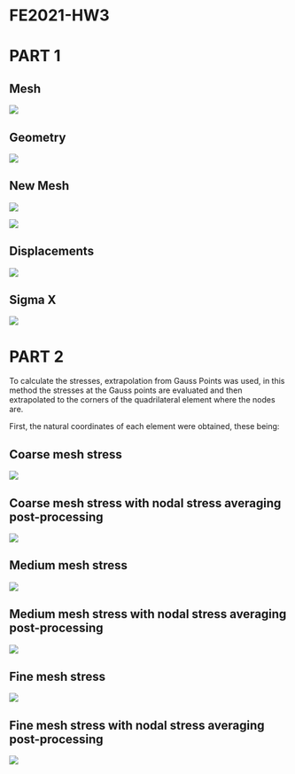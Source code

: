 # FE2021-HW3
# PART 1
## Mesh

![](Mesh1.png)


## Geometry

![](Geometry.png)

## New Mesh
![](New_mesh.png)


![](Deformada.png)

## Displacements

![](Desplazamientos.png)


## Sigma X

![](SigmaX.png)


# PART 2

To calculate the stresses, extrapolation from Gauss Points was used, in this method the stresses at the Gauss points are evaluated and then extrapolated to the corners of the quadrilateral element where the nodes are.

First, the natural coordinates of each element were obtained, these being:





## Coarse mesh stress
![](Part2/plots/Coarse.png)

## Coarse mesh stress with nodal stress averaging post-processing
![](Part2/plots/Coarse_average.png)

## Medium mesh stress
![](Part2/plots/Medium.png)

## Medium mesh stress with nodal stress averaging post-processing
![](Part2/plots/Medium_average.png)

## Fine mesh stress
![](Part2/plots/Fine.png)

## Fine mesh stress with nodal stress averaging post-processing
![](Part2/plots/Fine_average.png)

